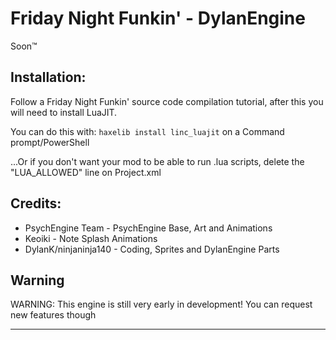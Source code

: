 # Friday Night Funkin' - DylanEngine
Soon:tm:

## Installation:
Follow a Friday Night Funkin' source code compilation tutorial, after this you will need to install LuaJIT.

You can do this with: `haxelib install linc_luajit` on a Command prompt/PowerShell

...Or if you don't want your mod to be able to run .lua scripts, delete the "LUA_ALLOWED" line on Project.xml

## Credits:
* PsychEngine Team - PsychEngine Base, Art and Animations
* Keoiki - Note Splash Animations
* DylanK/ninjaninja140 - Coding, Sprites and DylanEngine Parts

## Warning

WARNING: This engine is still very early in development! You can request new features though
_____________________________________
